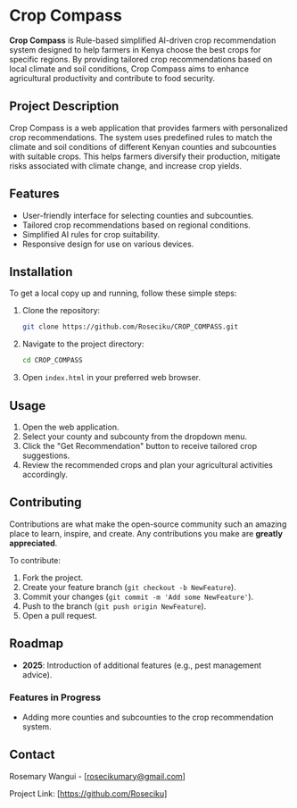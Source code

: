 # Crop Compass

**Crop Compass** is Rule-based simplified AI-driven crop recommendation system designed to help farmers in Kenya choose the best crops for specific regions. By providing tailored crop recommendations based on local climate and soil conditions, Crop Compass aims to enhance agricultural productivity and contribute to food security.

## Project Description
Crop Compass is a web application that provides farmers with personalized crop recommendations. The system uses predefined rules to match the climate and soil conditions of different Kenyan counties and subcounties with suitable crops. This helps farmers diversify their production, mitigate risks associated with climate change, and increase crop yields.

## Features
- User-friendly interface for selecting counties and subcounties.
- Tailored crop recommendations based on regional conditions.
- Simplified AI rules for crop suitability.
- Responsive design for use on various devices.

## Installation
To get a local copy up and running, follow these simple steps:

1. Clone the repository:
    ```sh
    git clone https://github.com/Roseciku/CROP_COMPASS.git
    ```
2. Navigate to the project directory:
    ```sh
    cd CROP_COMPASS
    ```
3. Open `index.html` in your preferred web browser.

## Usage
1. Open the web application.
2. Select your county and subcounty from the dropdown menu.
3. Click the "Get Recommendation" button to receive tailored crop suggestions.
4. Review the recommended crops and plan your agricultural activities accordingly.

## Contributing
Contributions are what make the open-source community such an amazing place to learn, inspire, and create. Any contributions you make are **greatly appreciated**.

To contribute:
1. Fork the project.
2. Create your feature branch (`git checkout -b NewFeature`).
3. Commit your changes (`git commit -m 'Add some NewFeature'`).
4. Push to the branch (`git push origin NewFeature`).
5. Open a pull request.

## Roadmap
- **2025**: Introduction of additional features (e.g., pest management advice).

### Features in Progress
- Adding more counties and subcounties to the crop recommendation system.

## Contact
Rosemary Wangui - [rosecikumary@gmail.com]

Project Link: [https://github.com/Roseciku]
